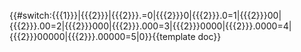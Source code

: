 <includeonly>{{#switch:{{{1}}}|{{{2}}}|{{{2}}}.=0|{{{2}}}0|{{{2}}}.0=1|{{{2}}}00|{{{2}}}.00=2|{{{2}}}000|{{{2}}}.000=3|{{{2}}}0000|{{{2}}}.0000=4|{{{2}}}00000|{{{2}}}.00000=5|0}}</includeonly><noinclude>{{template doc}}</noinclude>